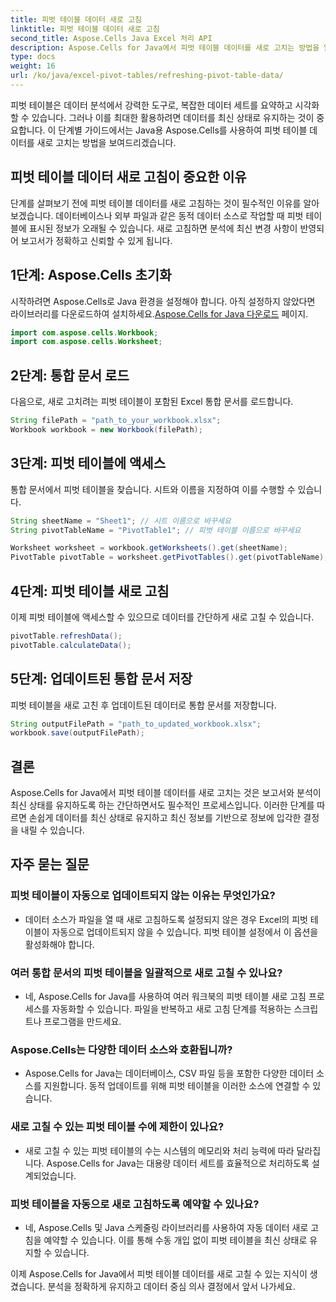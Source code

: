 ```yaml
---
title: 피벗 테이블 데이터 새로 고침
linktitle: 피벗 테이블 데이터 새로 고침
second_title: Aspose.Cells Java Excel 처리 API
description: Aspose.Cells for Java에서 피벗 테이블 데이터를 새로 고치는 방법을 알아보세요. 손쉽게 데이터를 최신 상태로 유지하세요.
type: docs
weight: 16
url: /ko/java/excel-pivot-tables/refreshing-pivot-table-data/
---
```


피벗 테이블은 데이터 분석에서 강력한 도구로, 복잡한 데이터 세트를 요약하고 시각화할 수 있습니다. 그러나 이를 최대한 활용하려면 데이터를 최신 상태로 유지하는 것이 중요합니다. 이 단계별 가이드에서는 Java용 Aspose.Cells를 사용하여 피벗 테이블 데이터를 새로 고치는 방법을 보여드리겠습니다.

## 피벗 테이블 데이터 새로 고침이 중요한 이유

단계를 살펴보기 전에 피벗 테이블 데이터를 새로 고침하는 것이 필수적인 이유를 알아보겠습니다. 데이터베이스나 외부 파일과 같은 동적 데이터 소스로 작업할 때 피벗 테이블에 표시된 정보가 오래될 수 있습니다. 새로 고침하면 분석에 최신 변경 사항이 반영되어 보고서가 정확하고 신뢰할 수 있게 됩니다.

## 1단계: Aspose.Cells 초기화

 시작하려면 Aspose.Cells로 Java 환경을 설정해야 합니다. 아직 설정하지 않았다면 라이브러리를 다운로드하여 설치하세요.[Aspose.Cells for Java 다운로드](https://releases.aspose.com/cells/java/) 페이지.

```java
import com.aspose.cells.Workbook;
import com.aspose.cells.Worksheet;
```

## 2단계: 통합 문서 로드

다음으로, 새로 고치려는 피벗 테이블이 포함된 Excel 통합 문서를 로드합니다.

```java
String filePath = "path_to_your_workbook.xlsx";
Workbook workbook = new Workbook(filePath);
```

## 3단계: 피벗 테이블에 액세스

통합 문서에서 피벗 테이블을 찾습니다. 시트와 이름을 지정하여 이를 수행할 수 있습니다.

```java
String sheetName = "Sheet1"; // 시트 이름으로 바꾸세요
String pivotTableName = "PivotTable1"; // 피벗 테이블 이름으로 바꾸세요

Worksheet worksheet = workbook.getWorksheets().get(sheetName);
PivotTable pivotTable = worksheet.getPivotTables().get(pivotTableName);
```

## 4단계: 피벗 테이블 새로 고침

이제 피벗 테이블에 액세스할 수 있으므로 데이터를 간단하게 새로 고칠 수 있습니다.

```java
pivotTable.refreshData();
pivotTable.calculateData();
```

## 5단계: 업데이트된 통합 문서 저장

피벗 테이블을 새로 고친 후 업데이트된 데이터로 통합 문서를 저장합니다.

```java
String outputFilePath = "path_to_updated_workbook.xlsx";
workbook.save(outputFilePath);
```

## 결론

Aspose.Cells for Java에서 피벗 테이블 데이터를 새로 고치는 것은 보고서와 분석이 최신 상태를 유지하도록 하는 간단하면서도 필수적인 프로세스입니다. 이러한 단계를 따르면 손쉽게 데이터를 최신 상태로 유지하고 최신 정보를 기반으로 정보에 입각한 결정을 내릴 수 있습니다.

## 자주 묻는 질문

### 피벗 테이블이 자동으로 업데이트되지 않는 이유는 무엇인가요?
   - 데이터 소스가 파일을 열 때 새로 고침하도록 설정되지 않은 경우 Excel의 피벗 테이블이 자동으로 업데이트되지 않을 수 있습니다. 피벗 테이블 설정에서 이 옵션을 활성화해야 합니다.

### 여러 통합 문서의 피벗 테이블을 일괄적으로 새로 고칠 수 있나요?
   - 네, Aspose.Cells for Java를 사용하여 여러 워크북의 피벗 테이블 새로 고침 프로세스를 자동화할 수 있습니다. 파일을 반복하고 새로 고침 단계를 적용하는 스크립트나 프로그램을 만드세요.

### Aspose.Cells는 다양한 데이터 소스와 호환됩니까?
   - Aspose.Cells for Java는 데이터베이스, CSV 파일 등을 포함한 다양한 데이터 소스를 지원합니다. 동적 업데이트를 위해 피벗 테이블을 이러한 소스에 연결할 수 있습니다.

### 새로 고칠 수 있는 피벗 테이블 수에 제한이 있나요?
   - 새로 고칠 수 있는 피벗 테이블의 수는 시스템의 메모리와 처리 능력에 따라 달라집니다. Aspose.Cells for Java는 대용량 데이터 세트를 효율적으로 처리하도록 설계되었습니다.

### 피벗 테이블을 자동으로 새로 고침하도록 예약할 수 있나요?
   - 네, Aspose.Cells 및 Java 스케줄링 라이브러리를 사용하여 자동 데이터 새로 고침을 예약할 수 있습니다. 이를 통해 수동 개입 없이 피벗 테이블을 최신 상태로 유지할 수 있습니다.

이제 Aspose.Cells for Java에서 피벗 테이블 데이터를 새로 고칠 수 있는 지식이 생겼습니다. 분석을 정확하게 유지하고 데이터 중심 의사 결정에서 앞서 나가세요.